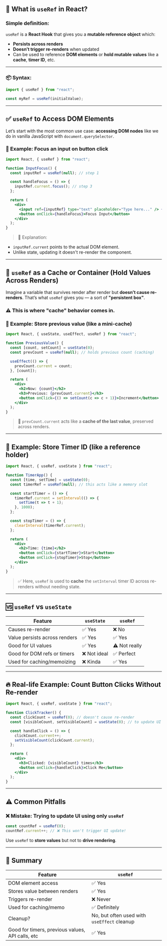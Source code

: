 ## 🧠 What is `useRef` in React?

### Simple definition:

`useRef` is a **React Hook** that gives you a **mutable reference object** which:

* **Persists across renders**
* **Doesn’t trigger re-renders** when updated
* Can be used to reference **DOM elements** or **hold mutable values** like a **cache**, **timer ID**, etc.

---

### 📦 Syntax:

```jsx
import { useRef } from "react";

const myRef = useRef(initialValue);
```

---

## ✅ `useRef` to Access DOM Elements

Let’s start with the most common use case: **accessing DOM nodes** like we do in vanilla JavaScript with `document.querySelector`.

### 🧪 Example: Focus an input on button click

```jsx
import React, { useRef } from "react";

function InputFocus() {
  const inputRef = useRef(null); // step 1

  const handleFocus = () => {
    inputRef.current.focus(); // step 3
  };

  return (
    <div>
      <input ref={inputRef} type="text" placeholder="Type here..." /> {/* step 2 */}
      <button onClick={handleFocus}>Focus Input</button>
    </div>
  );
}
```

> 📌 Explanation:

* `inputRef.current` points to the actual DOM element.
* Unlike state, updating it doesn't re-render the component.

---

## 🧠 `useRef` as a Cache or Container (Hold Values Across Renders)

Imagine a variable that survives render after render but **doesn’t cause re-renders**. That’s what `useRef` gives you — a sort of **"persistent box"**.

### ⚠️ This is where "cache" behavior comes in.

### 🧪 Example: Store previous value (like a mini-cache)

```jsx
import React, { useState, useEffect, useRef } from "react";

function PreviousValue() {
  const [count, setCount] = useState(0);
  const prevCount = useRef(null); // holds previous count (caching)

  useEffect(() => {
    prevCount.current = count;
  }, [count]);

  return (
    <div>
      <h2>Now: {count}</h2>
      <h3>Previous: {prevCount.current}</h3>
      <button onClick={() => setCount(c => c + 1)}>Increment</button>
    </div>
  );
}
```

> 🧠 `prevCount.current` acts like a **cache of the last value**, preserved across renders.

---

## 🧪 Example: Store Timer ID (like a reference holder)

```jsx
import React, { useRef, useState } from "react";

function TimerApp() {
  const [time, setTime] = useState(0);
  const timerRef = useRef(null); // this acts like a memory slot

  const startTimer = () => {
    timerRef.current = setInterval(() => {
      setTime(t => t + 1);
    }, 1000);
  };

  const stopTimer = () => {
    clearInterval(timerRef.current);
  };

  return (
    <div>
      <h2>Time: {time}</h2>
      <button onClick={startTimer}>Start</button>
      <button onClick={stopTimer}>Stop</button>
    </div>
  );
}
```

> ✅ Here, `useRef` is used to **cache** the `setInterval` timer ID across re-renders without needing state.

---

## 🆚 `useRef` vs `useState`

| Feature                       | `useState`  | `useRef`      |
| ----------------------------- | ----------- | ------------- |
| Causes re-render              | ✅ Yes       | ❌ No          |
| Value persists across renders | ✅ Yes       | ✅ Yes         |
| Good for UI values            | ✅ Yes       | ⚠️ Not really |
| Good for DOM refs or timers   | ❌ Not ideal | ✅ Perfect     |
| Used for caching/memoizing    | ❌ Kinda     | ✅ Yes         |

---

## 🔥 Real-life Example: Count Button Clicks Without Re-render

```jsx
import React, { useRef, useState } from "react";

function ClickTracker() {
  const clickCount = useRef(0); // doesn't cause re-render
  const [visibleCount, setVisibleCount] = useState(0); // to update UI

  const handleClick = () => {
    clickCount.current++;
    setVisibleCount(clickCount.current);
  };

  return (
    <div>
      <h3>Clicked: {visibleCount} times</h3>
      <button onClick={handleClick}>Click Me</button>
    </div>
  );
}
```

---

## ⚠️ Common Pitfalls

### ❌ Mistake: Trying to update UI using only `useRef`

```jsx
const countRef = useRef(0);
countRef.current++; // ❌ This won't trigger UI update!
```

Use `useRef` to **store values** but not to **drive rendering**.

---

## 🎁 Summary

| Feature                                          | `useRef`                                    |
| ------------------------------------------------ | ------------------------------------------- |
| DOM element access                               | ✅ Yes                                       |
| Stores value between renders                     | ✅ Yes                                       |
| Triggers re-render                               | ❌ Never                                     |
| Used for caching/memo                            | ✅ Definitely                                |
| Cleanup?                                         | No, but often used with `useEffect` cleanup |
| Good for timers, previous values, API calls, etc | ✅ Yes                                       |


